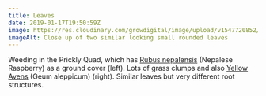 ```yaml
---
title: Leaves
date: 2019-01-17T19:50:59Z
image: https://res.cloudinary.com/growdigital/image/upload/v1547720852/leaves-2944F255.jpg
imageAlt: Close up of two similar looking small rounded leaves
---
```


Weeding in the Prickly Quad, which has [Rubus nepalensis](https://pfaf.org/user/plant.aspx?LatinName=Rubus+nepalensis) (Nepalese Raspberry) as a ground cover (left). Lots of grass clumps and also [Yellow Avens](https://en.wikipedia.org/wiki/Geum_aleppicum) (Geum aleppicum) (right). Similar leaves but very different root structures.
